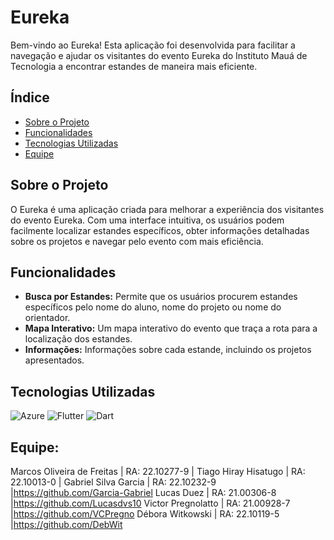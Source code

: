 # Eureka

Bem-vindo ao Eureka! Esta aplicação foi desenvolvida para facilitar a navegação e ajudar os visitantes do evento Eureka do Instituto Mauá de Tecnologia a encontrar estandes de maneira mais eficiente.

## Índice

- [Sobre o Projeto](#sobre-o-projeto)
- [Funcionalidades](#funcionalidades)
- [Tecnologias Utilizadas](#tecnologias-utilizadas)
- [Equipe](#equipe)

## Sobre o Projeto

O Eureka é uma aplicação criada para melhorar a experiência dos visitantes do evento Eureka. Com uma interface intuitiva, os usuários podem facilmente localizar estandes específicos, obter informações detalhadas sobre os projetos e navegar pelo evento com mais eficiência.

## Funcionalidades

- **Busca por Estandes:** Permite que os usuários procurem estandes específicos pelo nome do aluno, nome do projeto ou nome do orientador.
- **Mapa Interativo:** Um mapa interativo do evento que traça a rota para a localização dos estandes.
- **Informações:** Informações sobre cada estande, incluindo os projetos apresentados.

## Tecnologias Utilizadas
![Azure](https://img.shields.io/badge/azure-%230072C6.svg?style=for-the-badge&logo=microsoftazure&logoColor=white)
![Flutter](https://img.shields.io/badge/Flutter-%2302569B.svg?style=for-the-badge&logo=Flutter&logoColor=white)
![Dart](https://img.shields.io/badge/dart-%230175C2.svg?style=for-the-badge&logo=dart&logoColor=white)

## Equipe:
Marcos Oliveira de Freitas | RA: 22.10277-9 |
Tiago Hiray Hisatugo | RA: 22.10013-0 |
Gabriel Silva Garcia | RA: 22.10232-9 |<https://github.com/Garcia-Gabriel>
Lucas Duez | RA: 21.00306-8 |<https://github.com/Lucasdvs10>
Victor Pregnolatto | RA: 21.00928-7 |<https://github.com/VCPregno>
Débora Witkowski | RA: 22.10119-5 |<https://github.com/DebWit>
